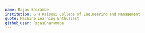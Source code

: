 ```yaml
---
name: Rajas Bharambe
institution: G H Raisoni College of Engineering and Management
quote: Machine Learning Enthusiast
github_user: RajasBharammbe
---
```

